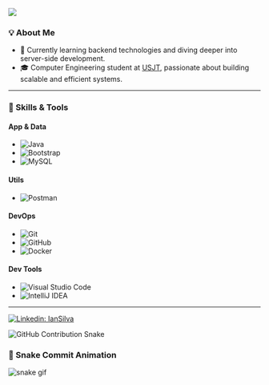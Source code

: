 
![](https://komarev.com/ghpvc/?username=IanSilvaCertacon&color=006bed)

### 💡 About Me

- 🤔 Currently learning backend technologies and diving deeper into server-side development.
- 🎓 Computer Engineering student at [USJT](https://www.usjt.br/), passionate about building scalable and efficient systems.

---

### 🚀 Skills & Tools

#### **App & Data**

- ![Java](https://img.shields.io/badge/java-%23ED8B00.svg?style=for-the-badge&logo=openjdk&logoColor=white)
- ![Bootstrap](https://img.shields.io/badge/bootstrap-%23563D7C.svg?style=for-the-badge&logo=bootstrap&logoColor=white)
- ![MySQL](https://img.shields.io/badge/mysql-%2300f.svg?style=for-the-badge&logo=mysql&logoColor=white)

#### **Utils**

- ![Postman](https://img.shields.io/badge/Postman-FF6C37?style=for-the-badge&logo=postman&logoColor=white)

#### **DevOps**

- ![Git](https://img.shields.io/badge/git-%23F05033.svg?style=for-the-badge&logo=git&logoColor=white)
- ![GitHub](https://img.shields.io/badge/github-%23121011.svg?style=for-the-badge&logo=github&logoColor=white)
- ![Docker](https://img.shields.io/badge/docker-%230db7ed.svg?style=for-the-badge&logo=docker&logoColor=white)

#### **Dev Tools**

- ![Visual Studio Code](https://img.shields.io/badge/Visual%20Studio%20Code-0078d7.svg?style=for-the-badge&logo=visual-studio-code&logoColor=white)
- ![IntelliJ IDEA](https://img.shields.io/badge/IntelliJIDEA-000000.svg?style=for-the-badge&logo=intellij-idea&logoColor=white)

---

[![Linkedin: IanSilva](https://img.shields.io/badge/LinkedIn-IanSilva-blue?style=flat&logo=linkedin)](https://www.linkedin.com/in/ian-felopesil)

<picture>
  <source media="(prefers-color-scheme: dark)"
          srcset="https://raw.githubusercontent.com/IanSilvaCertacon/IanSilvaCertacon/main/dist/github-snake-dark.svg" />
  <source media="(prefers-color-scheme: light)"
          srcset="https://raw.githubusercontent.com/IanSilvaCertacon/IanSilvaCertacon/main/dist/github-snake.svg" />
  <img alt="GitHub Contribution Snake"
       src="https://raw.githubusercontent.com/IanSilvaCertacon/IanSilvaCertacon/main/dist/github-snake.svg" />
</picture>

### 🐍 Snake Commit Animation

![snake gif](https://github.com/IanSilvaCertacon/IanSilvaCertacon/blob/output/github-contribution-grid-snake.svg)
